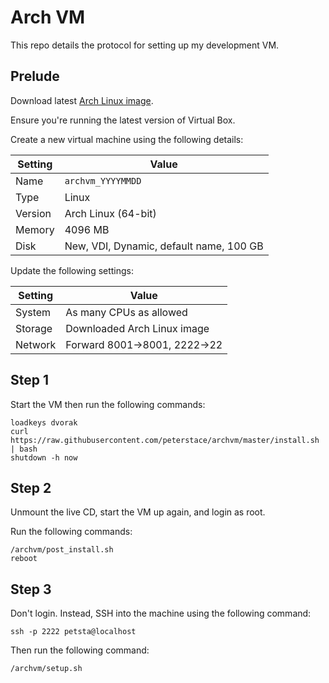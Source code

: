 # Arch VM

This repo details the protocol for setting up my development VM.

## Prelude

Download latest [Arch Linux image](https://www.archlinux.org/download/).

Ensure you're running the latest version of Virtual Box.

Create a new virtual machine using the following details:

| Setting | Value                                   |
| ---     | ---                                     |
| Name    | `archvm_YYYYMMDD`                       |
| Type    | Linux                                   |
| Version | Arch Linux (64-bit)                     |
| Memory  | 4096 MB                                 |
| Disk    | New, VDI, Dynamic, default name, 100 GB |

Update the following settings:

| Setting        | Value                            |
| ---            | ---                              |
| System         | As many CPUs as allowed          |
| Storage        | Downloaded Arch Linux image      |
| Network        | Forward 8001->8001, 2222->22     |

## Step 1

Start the VM then run the following commands:

```
loadkeys dvorak
curl https://raw.githubusercontent.com/peterstace/archvm/master/install.sh | bash
shutdown -h now
```

## Step 2

Unmount the live CD, start the VM up again, and login as root.

Run the following commands:

```
/archvm/post_install.sh
reboot
```

## Step 3

Don't login. Instead, SSH into the machine using the following command:

```
ssh -p 2222 petsta@localhost
```

Then run the following command:

```
/archvm/setup.sh
```
